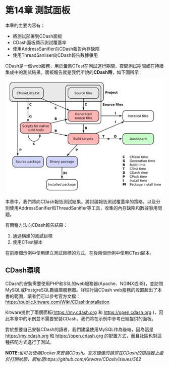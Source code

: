 # 第14章 測試面板

本章的主要內容有：

* 將測試部署到CDash面板
* CDash面板顯示測試覆蓋率
* 使用AddressSanifier向CDash報告內存缺陷
* 使用ThreadSaniiser向CDash報告數據爭用

CDash是一個web服務，用於彙集CTest在測試運行期間、夜間測試期間或在持續集成中的測試結果。面板報告就是我們所說的**CDash時**，如下圖所示：

![](../../images/preface/2.png)

本章中，我們將向CDash報告測試結果。將討論報告測試覆蓋率的策略，以及分別使用AddressSanifier和ThreadSanifier等工具，收集的內存缺陷和數據爭用問題。

有兩種方法向CDash報告結果：

1. 通過構建的測試目標
2. 使用CTest腳本

在前兩個示例中使用建立測試目標的方式，在後兩個示例中使用CTest腳本。

## CDash環境

CDash的安裝需要使用PHP和SSL的web服務器(Apache、NGINX或IIS)，並訪問MySQL或PostgreSQL數據庫服務器。詳細討論CDash web服務的設置超出了本書的範圍，讀者們可以參考官方文檔：https://public.kitware.com/Wiki/CDash:Installation

Kitware提供了兩個面板(https://my.cdash.org 和 https://open.cdash.org )，因此本章中的示例並不需要安裝CDash。我們將在示例中參考已經提供的面板。

對於想要自己安裝CDash的讀者，我們建議使用MySQL作為後端，因為這是 https://my.cdash.org 和 https://open.cdash.org 的配置方式，而且社區也對這種搭配方式進行了測試。

**NOTE**:*也可以使用Docker來安裝CDash。官方鏡像的請求在CDash的跟蹤器上處於打開狀態，網址是https://github.com/Kitware/CDash/issues/562*



















